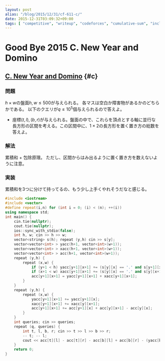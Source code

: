 ```yaml
---
layout: post
alias: "/blog/2015/12/31/cf-611-c/"
date: 2015-12-31T03:09:32+09:00
tags: [ "competitive", "writeup", "codeforces", "cumulative-sum", "inclusion-exclusion-principle" ]
---
```


# Good Bye 2015 C. New Year and Domino

## [C. New Year and Domino](http://codeforces.com/contest/611/problem/C) {#c}

### 問題

$h \times w$の盤面$h,w \le 500$が与えられる。
各マスは空白か障害物があるかのどちらかである。
以下のクエリが$q \le 10^5$個与えられるので答えよ。

-   座標$(t,l),(b,r)$が与えられる。盤面の中で、これらを頂点とする軸に並行な長方形の区間を考える。この区間中に、$1 \times 2$の長方形を置く置き方の総数を答えよ。

### 解法

累積和 + 包除原理。
ただし、区間からはみ出るように置く置き方を数えないように注意。

### 実装

累積和を3つに分けて持ってるの、もう少し上手くやれそうだなと感じる。

``` c++
#include <iostream>
#include <vector>
#define repeat(i,n) for (int i = 0; (i) < (n); ++(i))
using namespace std;
int main() {
    cin.tie(nullptr);
    cout.tie(nullptr);
    ios::sync_with_stdio(false);
    int h, w; cin >> h >> w;
    vector<string> s(h); repeat (y,h) cin >> s[y];
    vector<vector<int> > yacc(h+1, vector<int>(w+1));
    vector<vector<int> > xacc(h+1, vector<int>(w+1));
    vector<vector<int> > acc(h+1, vector<int>(w+1));
    repeat (y,h) {
        repeat (x,w) {
            if (y+1 < h) yacc[y+1][x+1] += (s[y][x] == '.' and s[y+1][x] == '.');
            if (x+1 < w) xacc[y+1][x+1] += (s[y][x] == '.' and s[y][x+1] == '.');
            acc[y+1][x+1] = yacc[y+1][x+1] + xacc[y+1][x+1];
        }
    }
    repeat (y,h) {
        repeat (x,w) {
            yacc[y+1][x+1] += yacc[y+1][x];
            xacc[y+1][x+1] += xacc[y][x+1];
            acc[y+1][x+1] += acc[y+1][x] + acc[y][x+1] - acc[y][x];
        }
    }
    int queries; cin >> queries;
    repeat (q, queries) {
        int t, l, b, r; cin >> t >> l >> b >> r;
        -- t; -- l;
        cout << acc[t][l] - acc[t][r] - acc[b][l] + acc[b][r] - (yacc[b][r] - yacc[b][l]) - (xacc[b][r] - xacc[t][r]) << endl;
    }
    return 0;
}
```
